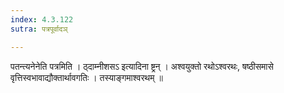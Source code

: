 ```yaml
---
index: 4.3.122
sutra: पत्रपूर्वादञ्

---
```

 पतन्त्यनेनेति पत्रमिति । ठ्दाम्नीशसऽ इत्यादिना ष्ट्रन् । अश्वयुक्तो रथोऽश्वरथः, षष्ठीसमासे वृत्तिस्वभावाद्यौक्तार्थावगतिः । तस्याङ्गमाश्वरथम् ॥